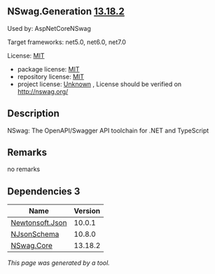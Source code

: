 NSwag.Generation [13.18.2](https://www.nuget.org/packages/NSwag.Generation/13.18.2)
--------------------

Used by: AspNetCoreNSwag

Target frameworks: net5.0, net6.0, net7.0

License: [MIT](../../../../licenses/mit) 

- package license: [MIT](https://licenses.nuget.org/MIT) 
- repository license: [MIT](https://github.com/RicoSuter/NSwag.git) 
- project license: [Unknown](http://nswag.org/) , License should be verified on http://nswag.org/

Description
-----------
NSwag: The OpenAPI/Swagger API toolchain for .NET and TypeScript

Remarks
-----------
no remarks


Dependencies 3
-----------

|Name|Version|
|----------|:----|
|[Newtonsoft.Json](../../../../packages/nuget.org/newtonsoft.json/10.0.1)|10.0.1|
|[NJsonSchema](../../../../packages/nuget.org/njsonschema/10.8.0)|10.8.0|
|[NSwag.Core](../../../../packages/nuget.org/nswag.core/13.18.2)|13.18.2|

*This page was generated by a tool.*